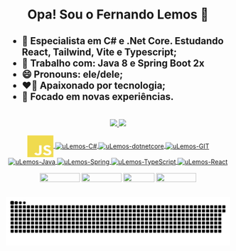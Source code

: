 <h1 align="center">Opa! Sou o Fernando Lemos 👋</h1>


<h2>
  <ul>
    <li> 🌱 Especialista em C# e .Net Core. Estudando <strong>React, Tailwind, Vite e Typescript</strong>;</li>
    <li> 🌱 Trabalho com: Java 8 e Spring Boot 2x </li>
    <li> 😄 Pronouns: ele/dele;</li>
    <li> ❤️‍🔥 Apaixonado por tecnologia;</li> 
    <li> 🧿 Focado em novas experiências.</li>
  </ul>
</h2>

  <br>
<div align="center" style="display: inline_block">
  <a href="https://github.com/lefernando">
    
  <img height="180em" src="https://github-readme-stats.vercel.app/api?username=uLemos&show_icons=true&theme=synthwave&include_all_commits=true&count_private=true"/>
  <img height="180em" src="https://github-readme-stats.vercel.app/api/top-langs/?username=uLemos&layout=compact&langs_count=7&theme=synthwave"/>

</div>
 
  <div align="center" style="display: inline_block"><br>
    <img align="center" alt="uLemos-JS" height="50" width="60" src="https://raw.githubusercontent.com/devicons/devicon/master/icons/javascript/javascript-plain.svg">
    <img align="center" alt="uLemos-C#" height="50" width="60"         src="https://cdn.jsdelivr.net/gh/devicons/devicon/icons/csharp/csharp-original.svg" />
    <img align="center" alt="uLemos-dotnetcore" height="50" width="60" src="https://cdn.jsdelivr.net/gh/devicons/devicon/icons/dotnetcore/dotnetcore-original.svg" />
    <img align="center" alt="uLemos-GIT" height="50" width="60"     src="https://cdn.jsdelivr.net/gh/devicons/devicon/icons/git/git-original.svg" /> 
    <img align="center" alt="uLemos-Java" height="50" width="60" src="https://cdn.jsdelivr.net/gh/devicons/devicon/icons/java/java-plain.svg" />
    <img align="center" alt="uLemos-Spring" height="50" width="60" src="https://cdn.jsdelivr.net/gh/devicons/devicon/icons/spring/spring-original.svg" />
    <img align="center" alt="uLemos-TypeScript" height="50" width="60" src="https://cdn.jsdelivr.net/gh/devicons/devicon/icons/typescript/typescript-original.svg" />
    <img align="center" alt="uLemos-React" height="50" width="60" src="https://cdn.jsdelivr.net/gh/devicons/devicon@latest/devicon.min.css" />
  </div>
  
  <div align="center" style="display: inline_block"><br>
   <a href="https://instagram.com/le.fernando_" target="_blank"><img src="https://img.shields.io/badge/-Instagram-%23E4405F?style=for-the-  badge&logo=instagram&logoColor=white" height="20" width="90" target="_blank"></a>
   <a href="https://discord.gg/Fernando Lemos#2392" target="_blank"><img src="https://img.shields.io/badge/Discord-7289DA?style=for-the-  badge&logo=discord&logoColor=white" height="20" width="90" target="_blank"></a> 
   <a href = "mailto:fsnvag12@gmail.com"><img src="https://img.shields.io/badge/-Gmail-%23333?style=for-the-  badge&logo=gmail&logoColor=white" height="20" width="70" target="_blank"></a>
   <a href="https://www.linkedin.com/in/fernandosantos77/" target="_blank"><img src="https://img.shields.io/badge/-LinkedIn-%230077B5?  style=for-the-badge&logo=linkedin&logoColor=white" height="20" width="90" target="_blank"></a><br>                    
  </div>  

  
  ##
  
  <div align="center"> 

  ![Snake animation](https://github.com/uLemos/uLemos/blob/output/github-contribution-grid-snake.svg)
    
  </div> 
 
